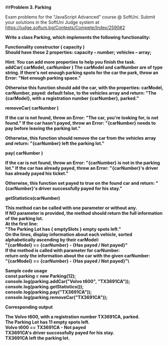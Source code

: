 ##**Problem 3. Parking**

Exam problems for the “JavaScript Advanced” course @ SoftUni. Submit your solutions in the SoftUni Judge system at https://judge.softuni.bg/Contests/Compete/Index/2590#2

<b>Write a class Parking, which implements the following functionality:

**Functionality**
constructor ( capacity )  
Should have these 2 properties:
capacity – number;
vehicles – array;

Hint: You can add more properties to help you finish the task.  
addCar( carModel, carNumber )
The carModel and carNumber are of type string. 
If there's not enough parking spots for the car the park, throw an Error:
"Not enough parking space."

Otherwise this function should add the car, with the properties: carModel, carNumber, payed: default false, to the vehicles array and return:
"The {carModel}, with a registration number {carNumber}, parked."

**removeCar( carNumber )** 

If the car is not found, throw an Error:
"The car, you're looking for, is not found."
If the car hasn't payed, throw an Error:
"{carNumber} needs to pay before leaving the parking lot."

Otherwise, this function should remove the car from the vehicles array and return:
"{carNumber} left the parking lot."


**pay( carNumber )**  

If the car is not found, throw an Error:
"{carNumber} is not in the parking lot."
If the car has already payed, throw an Error:
"{carNumber}'s driver has already payed his ticket."

Otherwise, this function set payed to true on the found car and return:
"{carNumber}'s driver successfully payed for his stay."  

**getStatistics(carNumber)**  

This method can be called with one parameter or without any.  
If NO parameter is provided, the method should return the full information of the parking lot.  
At the first line:  
"The Parking Lot has { emptySlots } empty spots left."  
On the lines, display information about each vehicle, sorted alphabetically ascending by their carModel:  
"{carModel} == {carNumber} - {Has payed / Not payed}"  
If the method is called with parameter for carNumber:  
 return only the information about the car with the given carNumber:  
"{carModel} == {carNumber} - {Has payed / Not payed}"\  
  
**Sample code usage**  
const parking = new Parking(12);  
console.log(parking.addCar("Volvo t600", "TX3691CA"));  
console.log(parking.getStatistics());  
console.log(parking.pay("TX3691CA"));  
console.log(parking.removeCar("TX3691CA"));  
  
**Corresponding output**
  
The Volvo t600, with a registration number TX3691CA, parked.  
The Parking Lot has 11 empty spots left.  
Volvo t600 == TX3691CA - Not payed  
TX3691CA's driver successfully payed for his stay.  
TX3691CA left the parking lot.  

